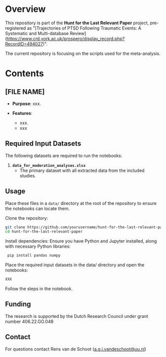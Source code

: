 # Overview

This repository is part of the **Hunt for the Last Relevant Paper** project,
pre-registered  as "[Trajectories of PTSD Following Traumatic Events: A
Systematic and Multi-database Review]
(https://www.crd.york.ac.uk/prospero/display_record.php?RecordID=494027)".

The current repository is focusing on the scripts used for the meta-analysis.

# Contents

## [FILE NAME]

- **Purpose**: xxx.

- **Features**:
  - xxx.
  - xxx


## Required Input Datasets

The following datasets are required to run the notebooks:

1. **`data_for_moderation_analyses.xlsx`**
   - The primary dataset with all extracted data from the included studies.



## Usage

Place these files in a `data/` directory at the root of the repository to ensure the notebooks can locate them.

Clone the repository:
   ```bash
   git clone https://github.com/yourusername/hunt-for-the-last-relevant-paper.git
   cd hunt-for-the-last-relevant-paper
   ```

Install dependencies: Ensure you have Python and Jupyter installed, along with necessary Python libraries:

   ```bash
	pip install pandas numpy
   ```

Place the required input datasets in the data/ directory and open the notebooks:

   ```bash
XXX
   ```

Follow the steps in the notebook.
   

## Funding 
The research is supported by the Dutch Research Council under grant number 406.22.GO.048

## Contact
For questions contact Rens van de Schoot (a.g.j.vandeschoot@uu.nl) 

